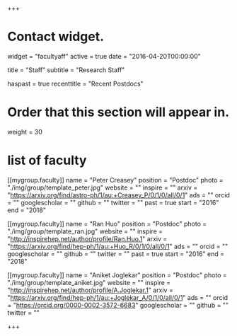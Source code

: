 +++
# Contact widget.
widget = "facultyaff"
active = true
date = "2016-04-20T00:00:00"

title = "Staff"
subtitle = "Research Staff"

haspast = true
recenttitle = "Recent Postdocs"

# Order that this section will appear in.
weight = 30

# list of faculty
[[mygroup.faculty]]
  name = "Peter Creasey"
  position = "Postdoc"
  photo = "./img/group/template_peter.jpg"
  website = ""
  inspire = ""
  arxiv = "https://arxiv.org/find/astro-ph/1/au:+Creasey_P/0/1/0/all/0/1"
  ads = ""
  orcid = ""
  googlescholar = ""
  github = ""
  twitter = ""
  past = true
  start = "2016"
  end = "2018"

[[mygroup.faculty]]
  name = "Ran Huo"
  position = "Postdoc"
  photo = "./img/group/template_ran.jpg"
  website = ""
  inspire = "http://inspirehep.net/author/profile/Ran.Huo.1"
  arxiv = "https://arxiv.org/find/hep-ph/1/au:+Huo_R/0/1/0/all/0/1"
  ads = ""
  orcid = ""
  googlescholar = ""
  github = ""
  twitter = ""
  past = true
  start = "2016"
  end = "2018"

[[mygroup.faculty]]
  name = "Aniket Joglekar"
  position = "Postdoc"
  photo = "./img/group/template_aniket.jpg"
  website = ""
  inspire = "http://inspirehep.net/author/profile/A.Joglekar.1"
  arxiv = "https://arxiv.org/find/hep-ph/1/au:+Joglekar_A/0/1/0/all/0/1"
  ads = ""
  orcid = "https://orcid.org/0000-0002-3572-6683"
  googlescholar = ""
  github = ""
  twitter = ""



+++
